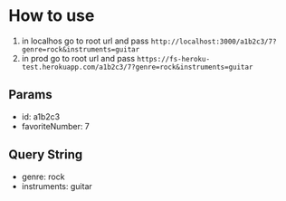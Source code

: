 # How to use

1. in localhos go to root url and pass `http://localhost:3000/a1b2c3/7?genre=rock&instruments=guitar`
1. in prod go to root url and pass `https://fs-heroku-test.herokuapp.com/a1b2c3/7?genre=rock&instruments=guitar`

## Params

- id: a1b2c3
- favoriteNumber: 7

## Query String

- genre: rock
- instruments: guitar
